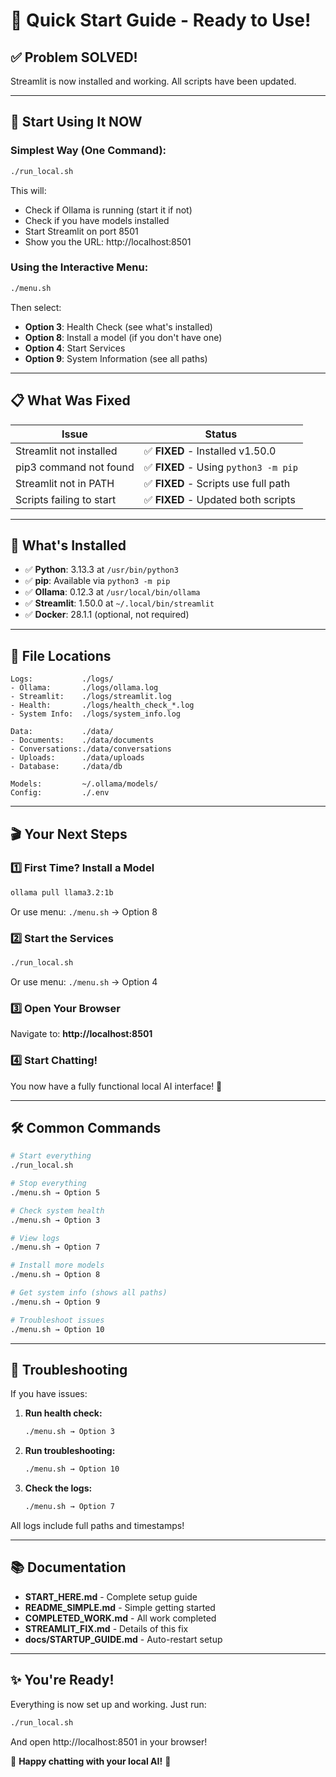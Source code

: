 # 🚀 Quick Start Guide - Ready to Use!

## ✅ Problem SOLVED!

Streamlit is now installed and working. All scripts have been updated.

---

## 🎯 Start Using It NOW

### Simplest Way (One Command):
```bash
./run_local.sh
```
This will:
- Check if Ollama is running (start it if not)
- Check if you have models installed
- Start Streamlit on port 8501
- Show you the URL: http://localhost:8501

### Using the Interactive Menu:
```bash
./menu.sh
```
Then select:
- **Option 3**: Health Check (see what's installed)
- **Option 8**: Install a model (if you don't have one)
- **Option 4**: Start Services
- **Option 9**: System Information (see all paths)

---

## 📋 What Was Fixed

| Issue | Status |
|-------|--------|
| Streamlit not installed | ✅ **FIXED** - Installed v1.50.0 |
| pip3 command not found | ✅ **FIXED** - Using `python3 -m pip` |
| Streamlit not in PATH | ✅ **FIXED** - Scripts use full path |
| Scripts failing to start | ✅ **FIXED** - Updated both scripts |

---

## 🔧 What's Installed

- ✅ **Python**: 3.13.3 at `/usr/bin/python3`
- ✅ **pip**: Available via `python3 -m pip`
- ✅ **Ollama**: 0.12.3 at `/usr/local/bin/ollama`
- ✅ **Streamlit**: 1.50.0 at `~/.local/bin/streamlit`
- ✅ **Docker**: 28.1.1 (optional, not required)

---

## 📁 File Locations

```
Logs:           ./logs/
- Ollama:       ./logs/ollama.log
- Streamlit:    ./logs/streamlit.log
- Health:       ./logs/health_check_*.log
- System Info:  ./logs/system_info.log

Data:           ./data/
- Documents:    ./data/documents
- Conversations:./data/conversations
- Uploads:      ./data/uploads
- Database:     ./data/db

Models:         ~/.ollama/models/
Config:         ./.env
```

---

## 🎬 Your Next Steps

### 1️⃣ First Time? Install a Model
```bash
ollama pull llama3.2:1b
```
Or use menu: `./menu.sh` → Option 8

### 2️⃣ Start the Services
```bash
./run_local.sh
```
Or use menu: `./menu.sh` → Option 4

### 3️⃣ Open Your Browser
Navigate to: **http://localhost:8501**

### 4️⃣ Start Chatting!
You now have a fully functional local AI interface! 🎉

---

## 🛠️ Common Commands

```bash
# Start everything
./run_local.sh

# Stop everything
./menu.sh → Option 5

# Check system health
./menu.sh → Option 3

# View logs
./menu.sh → Option 7

# Install more models
./menu.sh → Option 8

# Get system info (shows all paths)
./menu.sh → Option 9

# Troubleshoot issues
./menu.sh → Option 10
```

---

## 🐛 Troubleshooting

If you have issues:

1. **Run health check:**
   ```bash
   ./menu.sh → Option 3
   ```

2. **Run troubleshooting:**
   ```bash
   ./menu.sh → Option 10
   ```

3. **Check the logs:**
   ```bash
   ./menu.sh → Option 7
   ```

All logs include full paths and timestamps!

---

## 📚 Documentation

- **START_HERE.md** - Complete setup guide
- **README_SIMPLE.md** - Simple getting started
- **COMPLETED_WORK.md** - All work completed
- **STREAMLIT_FIX.md** - Details of this fix
- **docs/STARTUP_GUIDE.md** - Auto-restart setup

---

## ✨ You're Ready!

Everything is now set up and working. Just run:

```bash
./run_local.sh
```

And open http://localhost:8501 in your browser!

🎉 **Happy chatting with your local AI!** 🎉
